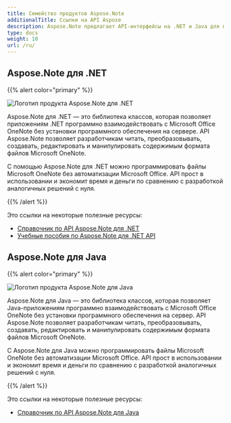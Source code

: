 ```yaml
---
title: Семейство продуктов Aspose.Note
additionalTitle: Ссылки на API Aspose
description: Aspose.Note предлагает API-интерфейсы на .NET и Java для программного взаимодействия с Microsoft Office OneNote без установки программного обеспечения на сервер. API-интерфейсы Aspose.Note позволяют разработчикам читать, преобразовывать, создавать, редактировать и манипулировать содержимым формата файлов Microsoft OneNote.
type: docs
weight: 10
url: /ru/
---
```


## Aspose.Note для .NET

{{% alert color="primary" %}} 

![Логотип продукта Aspose.Note для .NET](../home_1.png)

Aspose.Note для .NET — это библиотека классов, которая позволяет приложениям .NET программно взаимодействовать с Microsoft Office OneNote без установки программного обеспечения на сервере. API Aspose.Note позволяет разработчикам читать, преобразовывать, создавать, редактировать и манипулировать содержимым формата файлов Microsoft OneNote.

С помощью Aspose.Note для .NET можно программировать файлы Microsoft OneNote без автоматизации Microsoft Office. API прост в использовании и экономит время и деньги по сравнению с разработкой аналогичных решений с нуля.

{{% /alert %}} 

Это ссылки на некоторые полезные ресурсы:
- [Справочник по API Aspose.Note для .NET](/note/ru/net/)
- [Учебные пособия по Aspose.Note для .NET API](/tutorials/note/ru/net/)

## Aspose.Note для Java

{{% alert color="primary" %}}

![Логотип продукта Aspose.Note для Java](../home_2.png)

Aspose.Note для Java — это библиотека классов, которая позволяет Java-приложениям программно взаимодействовать с Microsoft Office OneNote без установки программного обеспечения на сервер. API Aspose.Note позволяет разработчикам читать, преобразовывать, создавать, редактировать и манипулировать содержимым формата файлов Microsoft OneNote.

С Aspose.Note для Java можно программировать файлы Microsoft OneNote без автоматизации Microsoft Office. API прост в использовании и экономит время и деньги по сравнению с разработкой аналогичных решений с нуля.

{{% /alert %}}

Это ссылки на некоторые полезные ресурсы:
- [Справочник по API Aspose.Note для Java](/note/java/)